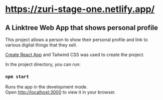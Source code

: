 # https://zuri-stage-one.netlify.app/

## A Linktree Web App that shows personal profile

This project allows a person to show their personal profile and link to various digital things that they sell.

[Create React App](https://github.com/facebook/create-react-app) and Tailwind CSS was used to create the project.

In the project directory, you can run:

### `npm start`

Runs the app in the development mode.\
Open [http://localhost:3000](http://localhost:3000) to view it in your browser.

